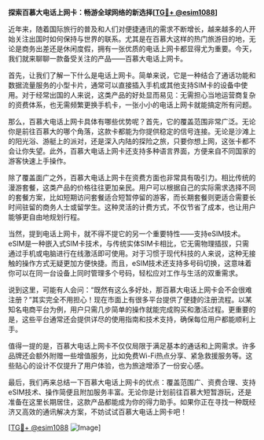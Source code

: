 **探索百慕大电话上网卡：畅游全球网络的新选择[[TG💪+ @esim1088](https://t.me/s/esim1088)]**

近年来，随着国际旅行的普及和人们对便捷通讯的需求不断增长，越来越多的人开始关注出国时如何保持与世界的联系。尤其是在百慕大这样的热门旅游目的地，无论是商务出差还是休闲度假，拥有一张优质的电话上网卡都显得尤为重要。今天，我们就来聊聊一款备受关注的产品——百慕大电话上网卡。

首先，让我们了解一下什么是电话上网卡。简单来说，它是一种结合了通话功能和数据流量服务的小型卡片，通常可以直接插入手机或其他支持SIM卡的设备中使用。对于经常出国的人来说，这类产品的好处显而易见：无需担心当地运营商复杂的资费体系，也无需频繁更换手机卡，一张小小的电话上网卡就能搞定所有问题。

那么，百慕大电话上网卡具体有哪些优势呢？首先，它的覆盖范围非常广泛。无论你是前往百慕大的哪个角落，这款卡都能为你提供稳定的信号连接。无论是沙滩上的阳光浴、游艇上的派对，还是深入内陆的探险之旅，只要你想上网，这张卡都不会让你失望。此外，百慕大电话上网卡还支持多种语言界面，方便来自不同国家的游客快速上手操作。

除了覆盖面广之外，百慕大电话上网卡在资费方面也非常具有吸引力。相比传统的漫游套餐，这类产品的价格往往更加亲民。用户可以根据自己的实际需求选择不同的套餐方案，比如短期访问套餐适合短暂停留的游客，而长期套餐则更适合需要长时间驻留的商务人士或留学生。这种灵活的计费方式，不仅节省了成本，也让用户能够更自由地规划行程。

当然，提到电话上网卡，就不得不提它的另一个重要特性——支持eSIM技术。eSIM是一种嵌入式SIM卡技术，与传统实体SIM卡相比，它无需物理插拔，只需通过手机或电脑进行在线激活即可使用。对于习惯于现代科技的人来说，这种无接触的操作方式无疑更加方便快捷。而且，eSIM技术还支持多号码切换，这意味着你可以在同一台设备上同时管理多个号码，轻松应对工作与生活的双重需求。

说到这里，可能有人会问：“既然有这么多好处，那百慕大电话上网卡会不会很难注册？”其实完全不用担心！现在市面上有很多平台提供了便捷的注册流程。以某知名电商平台为例，用户只需几步简单的操作就能完成购买和激活过程。更重要的是，这些平台通常还会提供详尽的使用指南和技术支持，确保每位用户都能顺利上手。

值得一提的是，百慕大电话上网卡不仅仅局限于满足基本的通话和上网需求。许多品牌还会额外附赠一些增值服务，比如免费Wi-Fi热点分享、紧急救援服务等。这些贴心的设计不仅提升了用户体验，也为旅途增添了一份安心感。

最后，我们再来总结一下百慕大电话上网卡的优点：覆盖范围广、资费合理、支持eSIM技术、操作简便且附加服务丰富。无论你是计划前往百慕大短暂游玩，还是准备在这里长期居住，这款产品都能成为你的得力助手。如果你正在寻找一种既经济又高效的通讯解决方案，不妨试试百慕大电话上网卡吧！

[[TG💪+ @esim1088](https://t.me/s/esim1088) ![Image](https://i.postimg.cc/4NQfJmqS/Snipaste-2025-05-13-00-14-12.png)]
